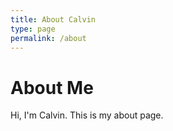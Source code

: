 ```yaml
---
title: About Calvin
type: page
permalink: /about
---
```


# About Me

Hi, I'm Calvin. This is my about page.
